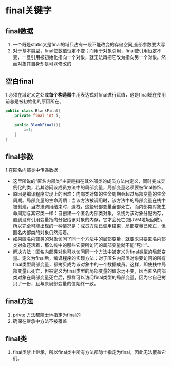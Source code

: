 ﻿# final关键字

## final数据

1. 一个既是static又是final的域只占有一段不能改变的存储空间,全部参数要大写
2. 对于基本类型，final使数值恒定不变；而用于对象引用，final使引用恒定不变，一旦引用被初始化指向一个对象，就无法再把它改为指向另一个对象。然而对象其自身却是可以修改的

## 空白final

1.必须在域定义之处或**每个构造器**中用表达式对final进行赋值，这是final域在使用前总是被初始化的原因所在。

```java
public class BlankFinal{
    private final int i;
    
    public BlankFinal(){
        i=1;
    }
}
```

## final参数

1.在匿名内部类中传递数据 

+ 这里所说的“匿名内部类”主要是指在其外部类的成员方法内定义，同时完成实例化的类，若其访问该成员方法中的局部变量，局部变量必须要被final修饰。
+ 原因是编译程序实现上的困难：内部类对象的生命周期会超过局部变量的生命周期。局部变量的生命周期：当该方法被调用时，该方法中的局部变量在栈中被创建，当方法调用结束时，退栈，这些局部变量全部死亡。而内部类对象生命周期与其它类一样：自创建一个匿名内部类对象，系统为该对象分配内存，直到没有引用变量指向分配给该对象的内存，它才会死亡(被JVM垃圾回收)。所以完全可能出现的一种情况是：成员方法已调用结束，局部变量已死亡，但匿名内部类的对象仍然活着。
+ 如果匿名内部类的对象访问了同一个方法中的局部变量，就要求只要匿名内部类对象还活着，那么栈中的那些它要所访问的局部变量就不能“死亡”。
+ 解决方法：匿名内部类对象可以访问同一个方法中被定义为final类型的局部变量。定义为final后，编译程序的实现方法：对于匿名内部类对象要访问的所有final类型局部变量，都拷贝成为该对象中的一个数据成员。这样，即使栈中局部变量已死亡，但被定义为final类型的局部变量的值永远不变，因而匿名内部类对象在局部变量死亡后，照样可以访问final类型的局部变量，因为它自己拷贝了一份，且与原局部变量的值始终一致。


## final方法

1. privte 方法都隐士地指定为final的
2. 确保在继承中方法不被覆盖


## final类

1. final类禁止继承，所以final类中所有方法都隐士指定为final，因此无法覆盖它们。



